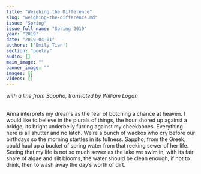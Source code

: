 ```yaml
---
title: "Weighing the Difference"
slug: "weighing-the-difference.md"
issue: "Spring"
issue_full_name: "Spring 2019"
year: "2019"
date: "2019-04-01"
authors: ['Emily Tian']
section: "poetry"
audio: []
main_image: ""
banner_image: ""
images: []
videos: []
---
```


*with a line from Sappho, translated by William Logan*

<br>
Anna interprets my dreams as the fear of botching  
a chance at heaven. I would like to believe in  
the plurals of things, the hour shored up against a bridge,  
its bright underbelly furring against my cheekbones.  
Everything here is all shutter and no latch.  
We’re a bunch of wackos who cry before our birthdays  
so the morning startles in its fullness. Sappho, from the Greek,  
could haul up a bucket of spring water  
from that reeking sewer of her life.  
Seeing that my life is not so much sewer as the lake  
we swim in, with its fair share of algae and silt blooms,  
the water should be clean enough, if not to drink,  
then to wash away the day’s worth of dirt.  
